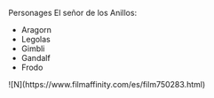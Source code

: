 Personages El señor de los Anillos:
<ul>
	<li>Aragorn</li>
	<li>Legolas</li>
	<li>Gimbli</li>
	<li>Gandalf</li>
	<li>Frodo</li>
</ul>
![N](https://www.filmaffinity.com/es/film750283.html)
